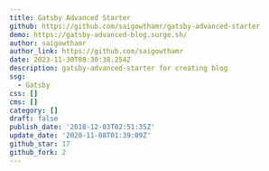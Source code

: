 ```yaml
---
title: Gatsby Advanced Starter
github: https://github.com/saigowthamr/gatsby-advanced-starter
demo: https://gatsby-advanced-blog.surge.sh/
author: saigowthamr
author_link: https://github.com/saigowthamr
date: 2023-11-30T08:30:38.254Z
description: gatsby-advanced-starter for creating blog
ssg:
  - Gatsby
css: []
cms: []
category: []
draft: false
publish_date: '2018-12-03T02:51:35Z'
update_date: '2020-11-08T01:39:09Z'
github_star: 17
github_fork: 2
---
```

